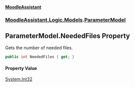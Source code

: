 #### [MoodleAssistant](index.md 'index')
### [MoodleAssistant.Logic.Models](MoodleAssistant.Logic.Models.md 'MoodleAssistant.Logic.Models').[ParameterModel](MoodleAssistant.Logic.Models.ParameterModel.md 'MoodleAssistant.Logic.Models.ParameterModel')

## ParameterModel.NeededFiles Property

Gets the number of needed files.

```csharp
public int NeededFiles { get; }
```

#### Property Value
[System.Int32](https://docs.microsoft.com/en-us/dotnet/api/System.Int32 'System.Int32')
